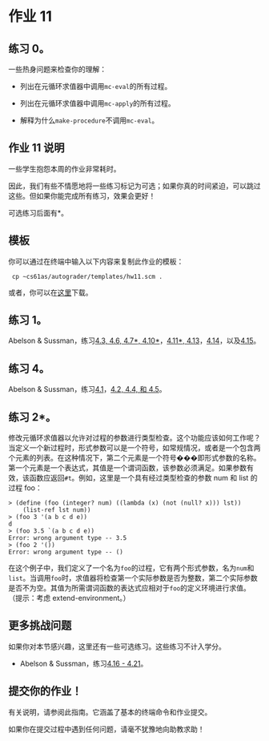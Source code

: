 # 作业 11

## 练习 0。

一些热身问题来检查你的理解：

+   列出在元循环求值器中调用`mc-eval`的所有过程。

+   列出在元循环求值器中调用`mc-apply`的所有过程。

+   解释为什么`make-procedure`不调用`mc-eval`。

## 作业 11 说明

一些学生抱怨本周的作业非常耗时。

因此，我们有些不情愿地将一些练习标记为可选；如果你真的时间紧迫，可以跳过这些。但如果你能完成所有练习，效果会更好！

可选练习后面有*。

## 模板

你可以通过在终端中输入以下内容来复制此作业的模板：

```
 cp ~cs61as/autograder/templates/hw11.scm . 
```

或者，你可以在[这里](http://inst.eecs.berkeley.edu/~cs61as/templates/hw11.scm)下载。

## 练习 1。

Abelson & Sussman，练习[4.3, 4.6, 4.7*, 4.10*](http://mitpress.mit.edu/sicp/full-text/book/book-Z-H-26.html#%_thm_4.3)，[4.11*, 4.13](http://mitpress.mit.edu/sicp/full-text/book/book-Z-H-26.html#%_thm_4.11)，[4.14](http://mitpress.mit.edu/sicp/full-text/book/book-Z-H-26.html#%_thm_4.14)，以及[4.15](http://mitpress.mit.edu/sicp/full-text/book/book-Z-H-26.html#%_thm_4.15)。

## 练习 4。

Abelson & Sussman，练习[4.1](http://mitpress.mit.edu/sicp/full-text/book/book-Z-H-26.html#%_thm_4.1)，[4.2, 4.4, 和 4.5](http://mitpress.mit.edu/sicp/full-text/book/book-Z-H-26.html#%_thm_4.2)。

## 练习 2*。

修改元循环求值器以允许对过程的参数进行类型检查。这个功能应该如何工作呢？当定义一个新过程时，形式参数可以是一个符号，如常规情况，或者是一个包含两个元素的列表。在这种情况下，第二个元素是一个符号���即形式参数的名称。第一个元素是一个表达式，其值是一个谓词函数，该参数必须满足。如果参数有效，该函数应返回`#t`。例如，这里是一个具有经过类型检查的参数 num 和 list 的过程 foo：

```
> (define (foo (integer? num) ((lambda (x) (not (null? x))) lst))
    (list-ref lst num))
> (foo 3 '(a b c d e))
d
> (foo 3.5 `(a b c d e))
Error: wrong argument type -- 3.5
> (foo 2 '())
Error: wrong argument type -- () 
```

在这个例子中，我们定义了一个名为`foo`的过程，它有两个形式参数，名为`num`和`list`。当调用`foo`时，求值器将检查第一个实际参数是否为整数，第二个实际参数是否不为空。其值为所需谓词函数的表达式应相对于`foo`的定义环境进行求值。（提示：考虑 extend-environment。）

## 更多挑战问题

如果你对本节感兴趣，这里还有一些可选练习。这些练习不计入学分。

+   Abelson & Sussman，练习[4.16 - 4.21](http://mitpress.mit.edu/sicp/full-text/book/book-Z-H-26.html#%_thm_4.16)。

## 提交你的作业！

有关说明，请参阅此指南。它涵盖了基本的终端命令和作业提交。

如果你在提交过程中遇到任何问题，请毫不犹豫地向助教求助！
